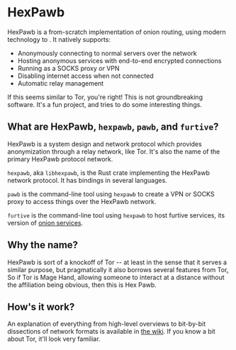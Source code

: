 # HexPawb

HexPawb is a from-scratch implementation of onion routing, using modern technology to .
It natively supports:

- Anonymously connecting to normal servers over the network
- Hosting anonymous services with end-to-end encrypted connections
- Running as a SOCKS proxy *or* VPN
- Disabling internet access when not connected
- Automatic relay management

If this seems similar to Tor, you're right!
This is not groundbreaking software.
It's a fun project, and tries to do some interesting things.

## What are HexPawb, `hexpawb`, `pawb`, and `furtive`?

HexPawb is a system design and network protocol which provides anonymization through a relay network, like Tor.
It's also the name of the primary HexPawb protocol network.

`hexpawb`, aka `libhexpawb`, is the Rust crate implementing the HexPawb network protocol.
It has bindings in several languages.

`pawb` is the command-line tool using `hexpawb` to create a VPN or SOCKS proxy to access things over the HexPawb network.

`furtive` is the command-line tool using `hexpawb` to host furtive services, its version of [onion services](https://community.torproject.org/onion-services/).

## Why the name?

HexPawb is sort of a knockoff of Tor -- at least in the sense that it serves a similar purpose, but pragmatically it also borrows several features from Tor[.](https://e926.net/posts?tags=paws "I'm a furry, you can guess the real reason.")
So if Tor is Mage Hand, allowing someone to interact at a distance without the affiliation being obvious, then this is Hex Pawb.

## How's it work?

An explanation of everything from high-level overviews to bit-by-bit dissections of network formats is available in [the wiki](https://github.com/nic-hartley/hexpawb/wiki).
If you know a bit about Tor, it'll look very familiar.
